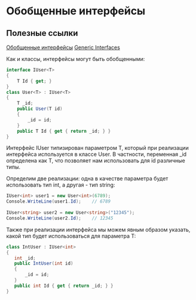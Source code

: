 # Обобщенные интерфейсы

## Полезные ссылки

[Обобщенные интерфейсы](https://metanit.com/sharp/tutorial/3.40.php)
[Generic Interfaces](https://docs.microsoft.com/en-us/dotnet/csharp/programming-guide/generics/generic-interfaces)

Как и классы, интерфейсы могут быть обобщенными:

```csharp  
interface IUser<T>
{
    T Id { get; }
}
class User<T> : IUser<T>
{
    T _id;
    public User(T id)
    {
        _id = id;
    }
    public T Id { get { return _id; } }
}
```
Интерфейс IUser типизирован параметром T, который при реализации интерфейса используется в классе User. В частности, переменная _id определена как T, что позволяет нам использовать для id различные типы.

Определим две реализации: одна в качестве параметра будет использовать тип int, а другая - тип string:

```csharp  
IUser<int> user1 = new User<int>(6789);
Console.WriteLine(user1.Id);    // 6789
 
IUser<string> user2 = new User<string>("12345");
Console.WriteLine(user2.Id);    // 12345
```
Также при реализации интерфейса мы можем явным образом указать, какой тип будет использоваться для параметра T:

 ```csharp  
class IntUser : IUser<int>
{
    int _id;
    public IntUser(int id)
    {
        _id = id;
    }
    public int Id { get { return _id; } }
}
  ```
  
